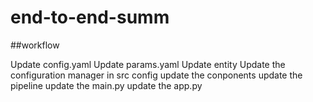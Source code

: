 # end-to-end-summ

##workflow

Update config.yaml
Update params.yaml
Update entity
Update the configuration manager in src config
update the conponents
update the pipeline
update the main.py
update the app.py
